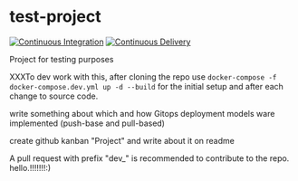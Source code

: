 # test-project
[![Continuous Integration](https://github.com/JakubSzuber/test-project/workflows/CI/badge.svg)](https://github.com/JakubSzuber/test-project/actions/workflows/integration.yml)
[![Continuous Delivery](https://github.com/JakubSzuber/test-project/workflows/CD/badge.svg)](https://github.com/JakubSzuber/test-project/actions/workflows/delivery.yml)


Project for testing purposes

XXXTo dev work with this, after cloning the repo use `docker-compose -f docker-compose.dev.yml up -d --build` for the initial setup and after each change to source code.

write something about which and how Gitops deployment models ware implemented (push-base and pull-based)

create github kanban "Project" and write about it on readme

A pull request with prefix "dev_" is recommended to contribute to the repo.
hello.!!!!!!!:)
